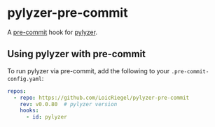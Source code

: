 # pylyzer-pre-commit

A [pre-commit](https://pre-commit.com/) hook for [pylyzer](https://github.com/mtshiba/pylyzer).

## Using pylyzer with pre-commit

To run pylyzer via pre-commit, add the following to your ``.pre-commit-config.yaml``:
```yaml
repos:
  - repo: https://github.com/LoicRiegel/pylyzer-pre-commit
    rev: v0.0.80  # pylyzer version
    hooks:
      - id: pylyzer
```
